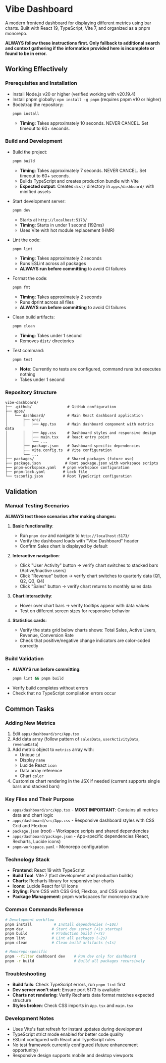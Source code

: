 # Vibe Dashboard

A modern frontend dashboard for displaying different metrics using bar charts. Built with React 19, TypeScript, Vite 7, and organized as a pnpm monorepo.

**ALWAYS follow these instructions first. Only fallback to additional search and context gathering if the information provided here is incomplete or found to be in error.**

## Working Effectively

### Prerequisites and Installation

- Install Node.js v20 or higher (verified working with v20.19.4)
- Install pnpm globally: `npm install -g pnpm` (requires pnpm v10 or higher)
- Bootstrap the repository:
  ```bash
  pnpm install
  ```
  - **Timing**: Takes approximately 10 seconds. NEVER CANCEL. Set timeout to 60+ seconds.

### Build and Development

- Build the project:
  ```bash
  pnpm build
  ```
  - **Timing**: Takes approximately 7 seconds. NEVER CANCEL. Set timeout to 60+ seconds.
  - Builds TypeScript and creates production bundle with Vite
  - **Expected output**: Creates `dist/` directory in `apps/dashboard/` with minified assets

- Start development server:
  ```bash
  pnpm dev
  ```
  - Starts at `http://localhost:5173/`
  - **Timing**: Starts in under 1 second (192ms)
  - Uses Vite with hot module replacement (HMR)

- Lint the code:
  ```bash
  pnpm lint
  ```
  - **Timing**: Takes approximately 2 seconds
  - Runs ESLint across all packages
  - **ALWAYS run before committing** to avoid CI failures

- Format the code:
  ```bash
  pnpm fmt
  ```
  - **Timing**: Takes approximately 2 seconds
  - Runs dprint across all files
  - **ALWAYS run before committing** to avoid CI failures

- Clean build artifacts:
  ```bash
  pnpm clean
  ```
  - **Timing**: Takes under 1 second
  - Removes `dist/` directories

- Test command:
  ```bash
  pnpm test
  ```
  - **Note**: Currently no tests are configured, command runs but executes nothing
  - Takes under 1 second

### Repository Structure

```
vibe-dashboard/
├── .github/                # GitHub configuration
├── apps/
│   └── dashboard/          # Main React dashboard application
│       ├── src/
│       │   ├── App.tsx     # Main dashboard component with metrics data
│       │   ├── App.css     # Dashboard styles and responsive design
│       │   ├── main.tsx    # React entry point
│       │   └── ...
│       ├── package.json    # Dashboard-specific dependencies
│       ├── vite.config.ts  # Vite configuration
│       └── ...
├── packages/               # Shared packages (future use)
├── package.json           # Root package.json with workspace scripts
├── pnpm-workspace.yaml   # pnpm workspace configuration
├── pnpm-lock.yaml        # Lock file
└── tsconfig.json         # Root TypeScript configuration
```

## Validation

### Manual Testing Scenarios

**ALWAYS test these scenarios after making changes:**

1. **Basic functionality**:
   - Run `pnpm dev` and navigate to `http://localhost:5173/`
   - Verify the dashboard loads with "Vibe Dashboard" header
   - Confirm Sales chart is displayed by default

2. **Interactive navigation**:
   - Click "User Activity" button → verify chart switches to stacked bars (Active/Inactive users)
   - Click "Revenue" button → verify chart switches to quarterly data (Q1, Q2, Q3, Q4)
   - Click "Sales" button → verify chart returns to monthly sales data

3. **Chart interactivity**:
   - Hover over chart bars → verify tooltips appear with data values
   - Test on different screen sizes for responsive behavior

4. **Statistics cards**:
   - Verify the stats grid below charts shows: Total Sales, Active Users, Revenue, Conversion Rate
   - Check that positive/negative change indicators are color-coded correctly

### Build Validation

- **ALWAYS run before committing**:
  ```bash
  pnpm lint && pnpm build
  ```
- Verify build completes without errors
- Check that no TypeScript compilation errors occur

## Common Tasks

### Adding New Metrics

1. Edit `apps/dashboard/src/App.tsx`
2. Add data array (follow pattern of `salesData`, `userActivityData`, `revenueData`)
3. Add metric object to `metrics` array with:
   - Unique `id`
   - Display `name`
   - Lucide React `icon`
   - Data array reference
   - Chart `color`
4. Customize chart rendering in the JSX if needed (current supports single bars and stacked bars)

### Key Files and Their Purpose

- `apps/dashboard/src/App.tsx` - **MOST IMPORTANT**: Contains all metrics data and chart logic
- `apps/dashboard/src/App.css` - Responsive dashboard styles with CSS Grid and Flexbox
- `package.json` (root) - Workspace scripts and shared dependencies
- `apps/dashboard/package.json` - App-specific dependencies (React, Recharts, Lucide icons)
- `pnpm-workspace.yaml` - Monorepo configuration

### Technology Stack

- **Frontend**: React 19 with TypeScript
- **Build Tool**: Vite 7 (fast development and production builds)
- **Charts**: Recharts library for responsive bar charts
- **Icons**: Lucide React for UI icons
- **Styling**: Pure CSS with CSS Grid, Flexbox, and CSS variables
- **Package Management**: pnpm workspaces for monorepo structure

### Common Commands Reference

```bash
# Development workflow
pnpm install          # Install dependencies (~10s)
pnpm dev             # Start dev server (<1s startup)
pnpm build           # Production build (~7s)
pnpm lint            # Lint all packages (~2s)
pnpm clean           # Clean build artifacts (<1s)

# Monorepo-specific
pnpm --filter dashboard dev    # Run dev only for dashboard
pnpm -r build                  # Build all packages recursively
```

### Troubleshooting

- **Build fails**: Check TypeScript errors, run `pnpm lint` first
- **Dev server won't start**: Ensure port 5173 is available
- **Charts not rendering**: Verify Recharts data format matches expected structure
- **Styles broken**: Check CSS imports in `App.tsx` and `main.tsx`

### Development Notes

- Uses Vite's fast refresh for instant updates during development
- TypeScript strict mode enabled for better code quality
- ESLint configured with React and TypeScript rules
- No test framework currently configured (future enhancement opportunity)
- Responsive design supports mobile and desktop viewports
